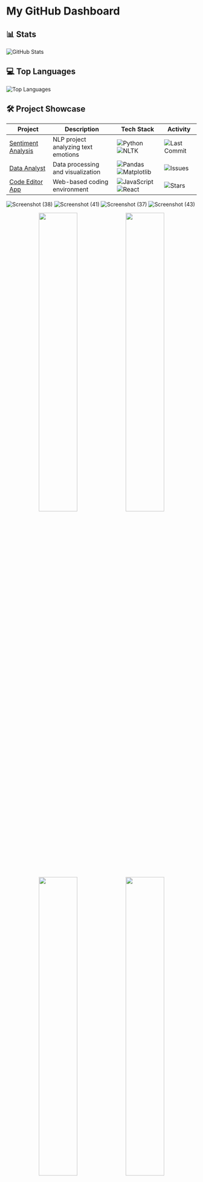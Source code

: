 # My GitHub Dashboard

## 📊 Stats
![GitHub Stats](https://github-readme-stats.vercel.app/api?username=Venkateshx7&show_icons=true)

## 💻 Top Languages
![Top Languages](https://github-readme-stats.vercel.app/api/top-langs/?username=Venkateshx7)

## 🛠️ Project Showcase

| Project | Description | Tech Stack | Activity |
|---------|-------------|------------|----------|
| [Sentiment Analysis](https://github.com/Venkateshx7/sentiment-analysis) | NLP project analyzing text emotions | ![Python](https://img.shields.io/badge/Python-3776AB?logo=python) ![NLTK](https://img.shields.io/badge/NLTK-FFD43B) | ![Last Commit](https://img.shields.io/github/last-commit/Venkateshx7/sentiment-analysis) |
| [Data Analyst](https://github.com/Venkateshx7/Data-Analyst) | Data processing and visualization | ![Pandas](https://img.shields.io/badge/Pandas-150458?logo=pandas) ![Matplotlib](https://img.shields.io/badge/Matplotlib-11557C?logo=matplotlib) | ![Issues](https://img.shields.io/github/issues/Venkateshx7/Data-Analyst) |
| [Code Editor App](https://github.com/Venkateshx7/code-editor-app) | Web-based coding environment | ![JavaScript](https://img.shields.io/badge/JavaScript-F7DF1E?logo=javascript) ![React](https://img.shields.io/badge/React-61DAFB?logo=react) | ![Stars](https://img.shields.io/github/stars/Venkateshx7/code-editor-app) |

![Screenshot (38)](https://github.com/user-attachments/assets/07c081d1-3c84-4ff9-a15c-3f17e2f77961)
![Screenshot (41)](https://github.com/user-attachments/assets/5d342b08-f909-4c21-a2d2-489fe157c213)
![Screenshot (37)](https://github.com/user-attachments/assets/5fd83f95-f905-40a8-b48e-63c53d7cded6)
![Screenshot (43)](https://github.com/user-attachments/assets/8915cb42-ce9e-4201-bf0a-c4d498902569)

<div align="center">
  <img src="https://github.com/user-attachments/assets/07c081d1-3c84-4ff9-a15c-3f17e2f77961" width="45%">
  <img src="https://github.com/user-attachments/assets/5d342b08-f909-4c21-a2d2-489fe157c213" width="45%">
  <img src="https://github.com/user-attachments/assets/5fd83f95-f905-40a8-b48e-63c53d7cded6" width="45%">
  <img src="https://github.com/user-attachments/assets/8915cb42-ce9e-4201-bf0a-c4d498902569" width="45%"> 
</div>
*Project previews: Sentiment Analysis (left) and Code Editor (right)*




